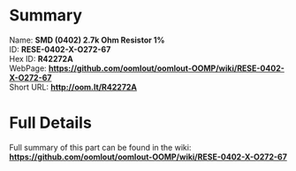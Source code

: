 
Summary
=================
  
Name: __SMD (0402) 2.7k Ohm Resistor 1%__    
ID: __RESE-0402-X-O272-67__   
Hex ID: __R42272A__   
WebPage: __https://github.com/oomlout/oomlout-OOMP/wiki/RESE-0402-X-O272-67__   
Short URL: __http://oom.lt/R42272A__   

Full Details
==========================
Full summary of this part can be found in the wiki:   
__https://github.com/oomlout/oomlout-OOMP/wiki/RESE-0402-X-O272-67__    

